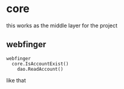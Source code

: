 # core

this works as the middle layer for the project

## webfinger
```
webfinger
  core.IsAccountExist()
    dao.ReadAccount()
```
like that
